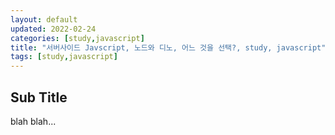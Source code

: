 ```yaml
---
layout: default
updated: 2022-02-24
categories: [study,javascript]
title: "서버사이드 Javscript, 노드와 디노, 어느 것을 선택?, study, javascript"
tags: [study,javascript]
---
```


## Sub Title

blah blah...